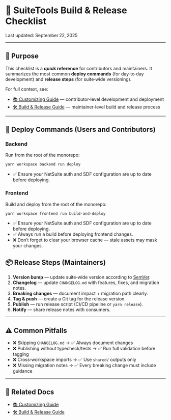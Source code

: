 # 📘 SuiteTools Build & Release Checklist

Last updated: September 22, 2025

---

## 🎯 Purpose

This checklist is a **quick reference** for contributors and maintainers.
It summarizes the most common **deploy commands** (for day‑to‑day development) and **release steps** (for suite‑wide versioning).

For full context, see:

- [📚 Customizing Guide](./customizing.md) — contributor‑level development and deployment
- [🛠️ Build & Release Guide](./build-release-guide.md) — maintainer‑level build and release process

---

## 🚀 Deploy Commands (Users and Contributors)

### Backend

Run from the root of the monorepo:

```bash
yarn workspace backend run deploy
```

- ✅ Ensure your NetSuite auth and SDF configuration are up to date before deploying.

### Frontend

Build and deploy from the root of the monorepo:

```bash
yarn workspace frontend run build-and-deploy
```

- ✅ Ensure your NetSuite auth and SDF configuration are up to date before deploying.
- ✅ Always run a build before deploying frontend changes.
- ❌ Don’t forget to clear your browser cache — stale assets may mask your changes.

## 📦 Release Steps (Maintainers)

1. **Version bump** — update suite‑wide version according to [SemVer](https://semver.org/).
2. **Changelog** — update `CHANGELOG.md` with features, fixes, and migration notes.
3. **Breaking changes** — document impact + migration path clearly.
4. **Tag & push** — create a Git tag for the release version.
5. **Publish** — run release script (CI/CD pipeline or `yarn release`).
6. **Notify** — share release notes with consumers.

---

## ⚠️ Common Pitfalls

- ❌ Skipping `CHANGELOG.md` → ✅ Always document changes
- ❌ Publishing without typecheck/tests → ✅ Run full validation before tagging
- ❌ Cross‑workspace imports → ✅ Use `shared/` outputs only
- ❌ Missing migration notes → ✅ Every breaking change must include guidance

---

## 🔗 Related Docs

- [📚 Customizing Guide](./customizing.md)
- [🛠️ Build & Release Guide](./build-release-guide.md)
